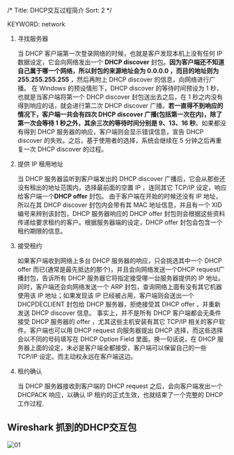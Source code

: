 /*
 Title: DHCP交互过程简介 
 Sort: 2
 */
 
KEYWORD: network

1. 寻找服务器  

   当 DHCP 客户端第一次登录网络的时候，也就是客户发现本机上没有任何 IP 数据设定，它会向网络发出一个 **DHCP discover** 封包。**因为客户端还不知道自己属于哪一个网络，所以封包的来源地址会为 0.0.0.0 ，而目的地址则为 255.255.255.255** ，然后再附上 DHCP discover 的信息，向网络进行广播。 在 Windows 的预设情形下，DHCP discover 的等待时间预设为 1 秒，也就是当客户端将第一个 DHCP discover 封包送出去之后，在 1 秒之内没有得到响应的话，就会进行第二次 DHCP discover 广播。**若一直得不到响应的情况下，客户端一共会有四次 DHCP discover 广播(包括第一次在内)，除了第一次会等待 1 秒之外，其余三次的等待时间分别是 9、13、16 秒**。如果都没有得到 DHCP 服务器的响应，客户端则会显示错误信息，宣告 DHCP discover 的失败。之后，基于使用者的选择，系统会继续在 5 分钟之后再重复一次 DHCP discover 的过程。

2. 提供 IP 租用地址   

   当 DHCP 服务器监听到客户端发出的 DHCP discover 广播后，它会从那些还没有租出的地址范围内，选择最前面的空置 IP ，连同其它 TCP/IP 设定，响应给客户端一个**DHCP offer** 封包。 由于客户端在开始的时候还没有 IP 地址，所以在其 DHCP discover 封包内会带有其 MAC 地址信息，并且有一个 XID 编号来辨别该封包，DHCP 服务器响应的 DHCP offer 封包则会根据这些资料传递给要求租约的客户。根据服务器端的设定，DHCP offer 封包会包含一个租约期限的信息。
   
3. 接受租约  

   如果客户端收到网络上多台 DHCP 服务器的响应，只会挑选其中一个 DHCP offer 而已(通常是最先抵达的那个)，并且会向网络发送一个DHCP request广播封包，告诉所有 DHCP 服务器它将指定接受哪一台服务器提供的 IP 地址。 同时，客户端还会向网络发送一个 ARP 封包，查询网络上面有没有其它机器使用该 IP 地址；如果发现该 IP 已经被占用，客户端则会送出一个 DHCPDECLIENT 封包给 DHCP 服务器，拒绝接受其 DHCP offer ，并重新发送 DHCP discover 信息。 事实上，并不是所有 DHCP 客户端都会无条件接受 DHCP 服务器的 offer ，尤其这些主机安装有其它 TCP/IP 相关的客户软件。客户端也可以用 DHCP request 向服务器提出 DHCP 选择，而这些选择会以不同的号码填写在 DHCP Option Field 里面。换一句话说，在 DHCP 服务器上面的设定，未必是客户端全都接受，客户端可以保留自己的一些 TCP/IP 设定。而主动权永远在客户端这边。  
   
4. 租约确认  

   当 DHCP 服务器接收到客户端的 DHCP request 之后，会向客户端发出一个DHCPACK 响应，以确认 IP 租约的正式生效，也就结束了一个完整的 DHCP 工作过程.  
   
   
## Wireshark 抓到的DHCP交互包  
![01](%image_url%/2016/2016020201.png)
